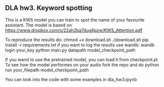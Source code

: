 ## DLA hw3. Keyword spotting

This is a KWS model you can train to spot the name of your favourite assistant.
The model is based on https://www.dropbox.com/s/22ah2ba7dug6pzw/KWS_Attention.pdf

To reproduce the results do:
chmod +x download.sh
./download.sh
pip install -r requirements.txt
if you want to log the results use wandb:
wandb login your_key
python main.py datapath model_checkpoint_path

If you wand to use the pretrained model, you can load it from checkpoint.pt
To see how the model performes on your audio fork the repo and do
python run your_filepath model_checkpoint_path

You can look into the code with some examples in dla_hw3.ipynb
